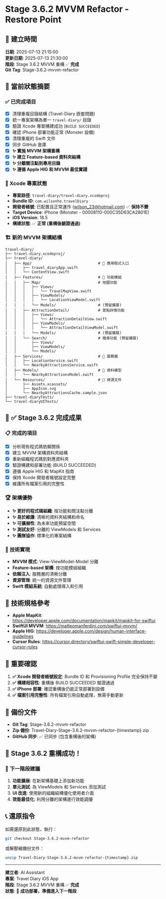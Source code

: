 # Stage 3.6.2 MVVM Refactor - Restore Point

## 📅 建立時間
**日期**: 2025-07-13 21:15:00  
**更新日期**: 2025-07-13 21:30:00  
**階段**: Stage 3.6.2 MVVM 重構 ✅ **完成**  
**Git Tag**: Stage-3.6.2-mvvm-refactor

## 🎯 當前狀態摘要

### ✅ 已完成項目
- [x] 清理重複目錄結構 (Travel-Diary 嵌套問題)
- [x] 統一專案架構為單一 `travel-diary/` 目錄
- [x] 驗證 Xcode 專案構建成功 (`BUILD SUCCEEDED`)
- [x] 確認 iPhone 部署功能正常 (Monster 設備)
- [x] 清理重複的 Swift 文件
- [x] 同步 GitHub 倉庫
- [x] **✨ 實施 MVVM 架構重構**
- [x] **✨ 建立 Feature-based 資料夾結構**
- [x] **✨ 分離關注點到專用目錄**
- [x] **✨ 遵循 Apple HIG 和 MVVM 最佳實踐**

### 📱 Xcode 專案狀態
- **專案路徑**: `travel-diary/travel-diary.xcodeproj`
- **Bundle ID**: `com.wilsonho.travelDiary`
- **開發者帳號**: 已配置且正常運作 (wilson_23@hotmail.com) ✅ **保持不變**
- **Target Device**: iPhone (Monster - 00008110-000C35D63CA2801E)
- **iOS Version**: 18.5
- **構建狀態**: ✅ **正常 (重構後驗證通過)**

### 🏗️ **新的 MVVM 架構結構**
```
travel-diary/
├── travel-diary.xcodeproj/
├── travel-diary/
│   ├── App/                              # 🎯 應用程式入口
│   │   ├── travel_diaryApp.swift
│   │   └── ContentView.swift
│   ├── Features/                         # 🎯 功能模組
│   │   ├── Map/                          # 地圖功能
│   │   │   ├── Views/
│   │   │   │   └── TravelMapView.swift
│   │   │   ├── ViewModels/
│   │   │   │   └── LocationViewModel.swift
│   │   │   └── Models/                   # (預留擴展)
│   │   ├── AttractionDetail/             # 景點詳情功能
│   │   │   ├── Views/
│   │   │   │   └── AttractionDetailView.swift
│   │   │   ├── ViewModels/
│   │   │   │   └── AttractionDetailViewModel.swift
│   │   │   └── Models/                   # (預留擴展)
│   │   └── Search/                       # 搜尋功能 (預留擴展)
│   │       ├── Views/
│   │       ├── ViewModels/
│   │       └── Models/
│   ├── Services/                         # 🎯 服務層
│   │   ├── LocationService.swift
│   │   └── NearbyAttractionsService.swift
│   ├── Models/                           # 🎯 資料模型
│   │   └── NearbyAttractionsModel.swift
│   └── Resources/                        # 🎯 資源文件
│       ├── Assets.xcassets/
│       ├── AppIcon.svg
│       └── NearbyAttractionsCache.sample.json
├── travel-diaryTests/
└── travel-diaryUITests/
```

## 🎯 ✅ **Stage 3.6.2 完成成果**

### 📋 **完成的項目**
- [x] 分析現有程式碼依賴關係
- [x] 建立 MVVM 架構資料夾結構
- [x] 重新組織程式碼到對應資料夾
- [x] 驗證構建和部署功能 (BUILD SUCCEEDED)
- [x] 遵循 Apple HIG 和 MapKit 指南
- [x] 保持 Xcode 開發者帳號設定完整
- [x] 維護所有檔案引用的完整性

### 🏆 **架構優勢**
- **✨ 更好的程式碼組織**: 按功能和關注點分離
- **✨ 易於維護**: 清晰的資料夾結構和命名
- **✨ 可擴展性**: 為未來功能預留空間
- **✨ 測試友好**: 分離的 ViewModels 和 Services
- **✨ 團隊協作**: 標準化的專案結構

### 🔧 **技術實現**
- **MVVM 模式**: View-ViewModel-Model 分離
- **Feature-based 架構**: 按功能模組組織
- **依賴注入**: 服務層的清晰分離
- **資源管理**: 統一的資源文件管理
- **Swift 模組系統**: 自動處理導入和引用

## 🔧 技術規格參考
- **Apple MapKit**: https://developer.apple.com/documentation/mapkit/mapkit-for-swiftui
- **SwiftUI MVVM**: https://matteomanferdini.com/swiftui-mvvm/
- **Apple HIG**: https://developer.apple.com/design/human-interface-guidelines
- **Cursor Rules**: https://cursor.directory/swiftui-swift-simple-developer-cursor-rules

## 🚨 重要確認
1. **✅ Xcode 開發者帳號設定**: Bundle ID 和 Provisioning Profile 完全保持不變
2. **✅ 構建相容性**: 重構後 BUILD SUCCEEDED 驗證通過
3. **✅ iPhone 部署**: 確認重構後仍能正常部署到設備
4. **✅ 檔案引用完整性**: 所有檔案引用自動處理，無需手動更新

## 💾 備份文件
- **Git Tag**: Stage-3.6.2-mvvm-refactor
- **Zip 備份**: Travel-Diary-Stage-3.6.2-mvvm-refactor-{timestamp}.zip
- **GitHub 同步**: ✅ 已同步 (包含重構後的架構)

## 🎉 **Stage 3.6.2 重構成功！**

### 🎯 **下一階段建議**
1. **功能擴展**: 在新架構基礎上添加新功能
2. **單元測試**: 為 ViewModels 和 Services 添加測試
3. **UI 改進**: 使用新的組織結構優化使用者介面
4. **效能最佳化**: 利用分離的架構進行效能調優

## 📞 還原指令
如需還原到此狀態，執行：
```bash
git checkout Stage-3.6.2-mvvm-refactor
```

或解壓縮備份文件：
```bash
unzip Travel-Diary-Stage-3.6.2-mvvm-refactor-{timestamp}.zip
```

---
**建立者**: AI Assistant  
**專案**: Travel Diary iOS App  
**階段**: Stage 3.6.2 MVVM 重構 ✅ **完成**  
**狀態**: 🎉 **成功部署，準備進入下一階段** 
